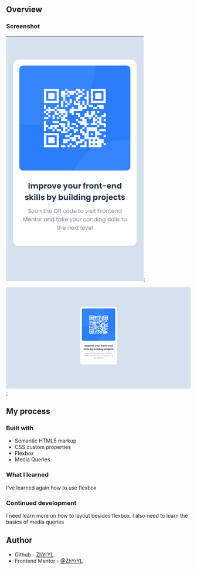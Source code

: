 
## Overview

### Screenshot


![Mobile Design](screenshot/mobile-design.png); 


![Desktop Design](screenshot/desktop-design.png); 


## My process

### Built with

- Semantic HTML5 markup
- CSS custom properties
- Flexbox
- Media Queries


### What I learned

I've learned again how to use flexbox


### Continued development

I need learn more on how to layout besides flexbox. I also need to learn the basics of media queries


## Author

- Github - [ZhYrYL](https://github.com/ZhYrYL)
- Frontend Mentor - [@ZhYrYL](https://www.frontendmentor.io/profile/ZhYrYL)



